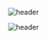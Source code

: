 ![header](https://capsule-render.vercel.app/api?type=waving&color=auto&height=180&section=header&text=Hyewon%28s%20GitHub&fontSize=40&fontAlign=50&fontAlignY=40)

![header](https://capsule-render.vercel.app/api?color=auto&height=120&section=header&text=Hyewon%20GitHub)


<!--
**hyewon-S/hyewon-S** is a ✨ _special_ ✨ repository because its `README.md` (this file) appears on your GitHub profile.

Here are some ideas to get you started:

- 🔭 I’m currently working on ...
- 🌱 I’m currently learning ...
- 👯 I’m looking to collaborate on ...
- 🤔 I’m looking for help with ...
- 💬 Ask me about ...
- 📫 How to reach me: ...
- 😄 Pronouns: ...
- ⚡ Fun fact: ...
-->
